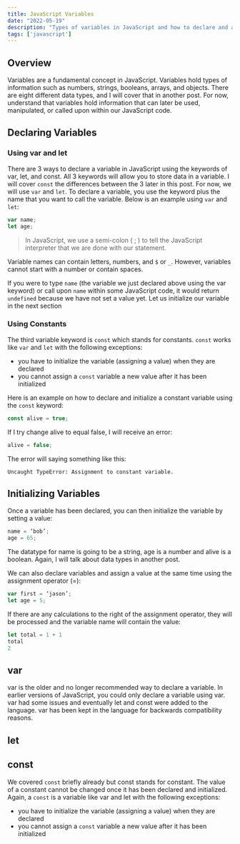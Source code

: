 ```yaml
---
title: JavaScript Variables
date: "2022-05-19"
description: "Types of variables in JavaScript and how to declare and assignments"
tags: ['javascript']
---
```


## Overview

Variables are a fundamental concept in JavaScript. Variables hold types of information such as numbers, strings, booleans, arrays, and objects. There are eight different data types, and I will cover that in another post. For now, understand that variables hold information that can later be used, manipulated, or called upon within our JavaScript code.

## Declaring Variables

### Using var and let

There are 3 ways to declare a variable in JavaScript using the keywords of var, let, and const. All 3 keywords will allow you to store data in a variable. I will cover `const` the differences between the 3 later in this post. For now, we will use `var` and `let`. To declare a variable, you use the keyword plus the name that you want to call the variable. Below is an example using `var` and `let`:

```JavaScript
var name;
let age;
```

> In JavaScript, we use a semi-colon ( ; ) to tell the JavaScript interpreter that we are done with our statement.

Variable names can contain letters, numbers, and `$` or `_`. However, variables cannot start with a number or contain spaces.

If you were to type `name` (the variable we just declared above using the var keyword) or call upon `name` within some JavaScript code, it would return `undefined` because we have not set a value yet. Let us initialize our variable in the next section

### Using Constants

The third variable keyword is `const` which stands for constants. `const` works like `var` and `let` with the following exceptions:

- you have to initialize the variable (assigning a value) when they are declared
- you cannot assign a `const` variable a new value after it has been initialized

Here is an example on how to declare and initialize a constant variable using the `const` keyword:

```JavaScript
const alive = true;
```

If I try change alive to equal false, I will receive an error:

```JavaScript
alive = false;
```

The error will saying something like this:

```Text
Uncaught TypeError: Assignment to constant variable.
```

## Initializing Variables

Once a variable has been declared, you can then initialize the variable by setting a value:

```JavaScript
name = ‘bob’;
age = 65;
```

The datatype for name is going to be a string, age is a number and alive is a boolean. Again, I will talk about data types in another post.

We can also declare variables and assign a value at the same time using the assignment operator (=):

```JavaScript
var first = ‘jason’;
let age = 5;
```

If there are any calculations to the right of the assignment operator, they will be processed and the variable name will contain the value:

```JavaScript
let total = 1 + 1
total
2
```

## var

var is the older and no longer recommended way to declare a variable. In earlier versions of JavaScript, you could only declare a variable using var. var had some issues and eventually let and const were added to the language. var has been kept in the language for backwards compatibility reasons.

## let

## const

We covered `const` briefly already but const stands for constant. The value of a constant cannot be changed once it has been declared and initialized. Again, a `const` is a variable like var and let with the following exceptions:

- you have to initialize the variable (assigning a value) when they are declared
- you cannot assign a `const` variable a new value after it has been initialized
